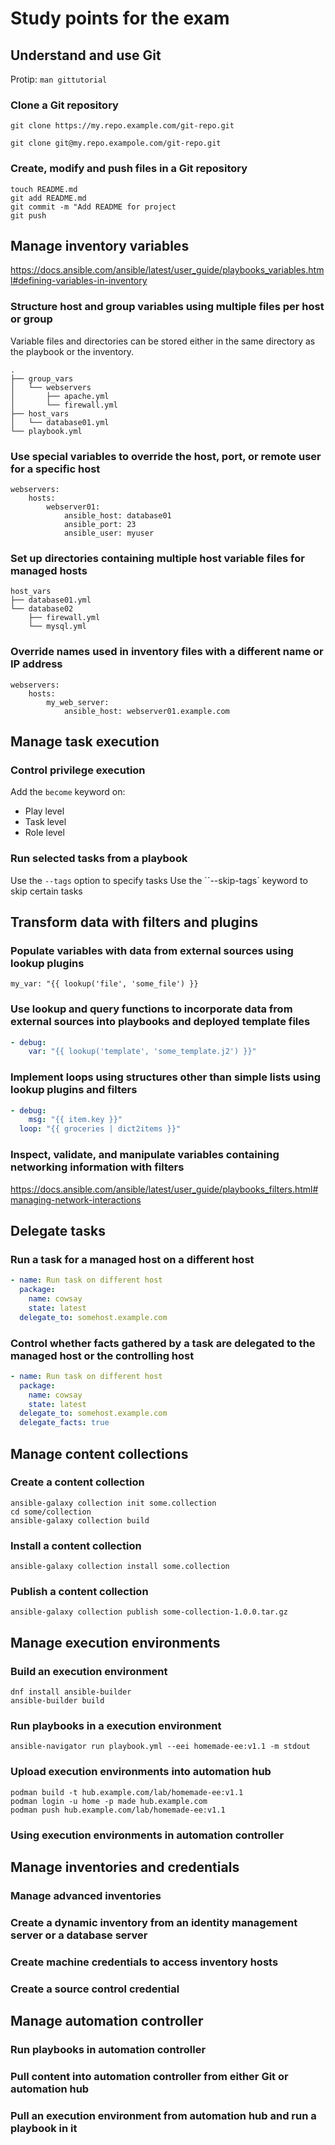 # Study points for the exam
## Understand and use Git
Protip: `man gittutorial`

### Clone a Git repository
```
git clone https://my.repo.example.com/git-repo.git

git clone git@my.repo.exampole.com/git-repo.git
```

### Create, modify and push files in a Git repository
```
touch README.md
git add README.md
git commit -m "Add README for project
git push
```

## Manage inventory variables
https://docs.ansible.com/ansible/latest/user_guide/playbooks_variables.html#defining-variables-in-inventory

### Structure host and group variables using multiple files per host or group
Variable files and directories can be stored either in the same directory as the playbook or the inventory.

```
.
├── group_vars
│   └── webservers
│       ├── apache.yml
│       └── firewall.yml
├── host_vars
│   └── database01.yml
└── playbook.yml
```

### Use special variables to override the host, port, or remote user for a specific host
```
webservers:
    hosts:
        webserver01:
            ansible_host: database01
            ansible_port: 23
            ansible_user: myuser
```

### Set up directories containing multiple host variable files for managed hosts
```
host_vars
├── database01.yml
└── database02
    ├── firewall.yml
    └── mysql.yml
```

### Override names used in inventory files with a different name or IP address
```
webservers:
    hosts:
        my_web_server:
            ansible_host: webserver01.example.com
```

## Manage task execution
### Control privilege execution
Add the `become` keyword on:
- Play level
- Task level
- Role level

### Run selected tasks from a playbook
Use the `--tags` option to specify tasks
Use the ``--skip-tags` keyword to skip certain tasks

## Transform data with filters and plugins

### Populate variables with data from external sources using lookup plugins
`my_var: "{{ lookup('file', 'some_file') }}`

### Use lookup and query functions to incorporate data from external sources into playbooks and deployed template files
```yaml
- debug:
    var: "{{ lookup('template', 'some_template.j2') }}"
```

### Implement loops using structures other than simple lists using lookup plugins and filters
```yaml
- debug:
    msg: "{{ item.key }}"
  loop: "{{ groceries | dict2items }}"
```

### Inspect, validate, and manipulate variables containing networking information with filters
https://docs.ansible.com/ansible/latest/user_guide/playbooks_filters.html#managing-network-interactions

## Delegate tasks

### Run a task for a managed host on a different host
```yaml
- name: Run task on different host
  package:
    name: cowsay
    state: latest
  delegate_to: somehost.example.com
```

### Control whether facts gathered by a task are delegated to the managed host or the controlling host
```yaml
- name: Run task on different host
  package:
    name: cowsay
    state: latest
  delegate_to: somehost.example.com
  delegate_facts: true
```

## Manage content collections
### Create a content collection
```
ansible-galaxy collection init some.collection
cd some/collection
ansible-galaxy collection build
```

### Install a content collection
`ansible-galaxy collection install some.collection`

### Publish a content collection
`ansible-galaxy collection publish some-collection-1.0.0.tar.gz`

## Manage execution environments

### Build an execution environment
```
dnf install ansible-builder
ansible-builder build
```

### Run playbooks in a execution environment
```
ansible-navigator run playbook.yml --eei homemade-ee:v1.1 -m stdout
```

### Upload execution environments into automation hub
```
podman build -t hub.example.com/lab/homemade-ee:v1.1
podman login -u home -p made hub.example.com
podman push hub.example.com/lab/homemade-ee:v1.1
```

### Using execution environments in automation controller

## Manage inventories and credentials
### Manage advanced inventories
### Create a dynamic inventory from an identity management server or a database server
### Create machine credentials to access inventory hosts
### Create a source control credential

## Manage automation controller
### Run playbooks in automation controller
### Pull content into automation controller from either Git or automation hub
### Pull an execution environment from automation hub and run a playbook in it

